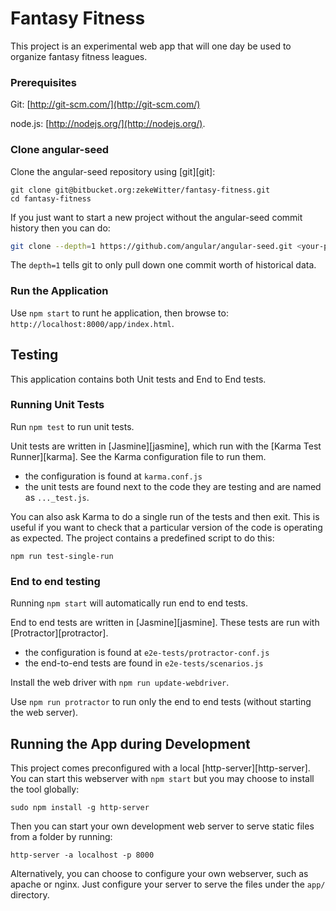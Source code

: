# Fantasy Fitness

This project is an experimental web app that will one day be used to organize fantasy fitness leagues.


### Prerequisites

Git: [http://git-scm.com/](http://git-scm.com/)

node.js: [http://nodejs.org/](http://nodejs.org/).

### Clone angular-seed

Clone the angular-seed repository using [git][git]:

```
git clone git@bitbucket.org:zekeWitter/fantasy-fitness.git
cd fantasy-fitness
```

If you just want to start a new project without the angular-seed commit history then you can do:

```bash
git clone --depth=1 https://github.com/angular/angular-seed.git <your-project-name>
```

The `depth=1` tells git to only pull down one commit worth of historical data.

### Run the Application

Use `npm start` to runt he application, then browse to: `http://localhost:8000/app/index.html`.

## Testing

This application contains both Unit tests and End to End tests.

### Running Unit Tests

Run `npm test` to run unit tests.

Unit tests are written in [Jasmine][jasmine], which run with the [Karma Test Runner][karma]. See the Karma
configuration file to run them.

* the configuration is found at `karma.conf.js`
* the unit tests are found next to the code they are testing and are named as `..._test.js`.

You can also ask Karma to do a single run of the tests and then exit. This is useful if you want to
check that a particular version of the code is operating as expected. The project contains a
predefined script to do this:

```
npm run test-single-run
```


### End to end testing

Running `npm start` will automatically run end to end tests.

End to end tests are written in [Jasmine][jasmine]. These tests are run with [Protractor][protractor].

* the configuration is found at `e2e-tests/protractor-conf.js`
* the end-to-end tests are found in `e2e-tests/scenarios.js`

Install the web driver with `npm run update-webdriver`.

Use `npm run protractor` to run only the end to end tests (without starting the web server).

## Running the App during Development

This project comes preconfigured with a local [http-server][http-server]. 
You can start this webserver with `npm start` but you may choose to
install the tool globally:

```
sudo npm install -g http-server
```

Then you can start your own development web server to serve static files from a folder by
running:

```
http-server -a localhost -p 8000
```

Alternatively, you can choose to configure your own webserver, such as apache or nginx. Just
configure your server to serve the files under the `app/` directory.

